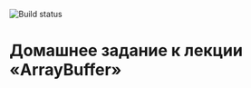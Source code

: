 ![Build status](https://ci.appveyor.com/api/projects/status/21eahfx2rcl86msy?svg=true)
# Домашнее задание к лекции «ArrayBuffer»
